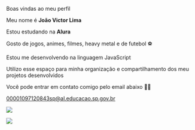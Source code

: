 Boas vindas ao meu perfil 

Meu nome é **João Victor Lima**

Estou estudando na **Alura**

Gosto de jogos, animes, filmes, heavy metal e de futebol ⚽ 

Estou me desenvolvendo na linguagem JavaScript

Utilizo esse espaço para minha organização e compartilhamento dos meu projetos desenvolvidos

Você pode entrar em contato comigo pelo email abaixo 🙏🏼

00001097120843sp@al.educacao.sp.gov.br 

![](https://i.pinimg.com/originals/4f/76/43/4f7643a2b0f6e6ab2c9f5fd0de658e2c.gif)

![](https://www.google.com/url?sa=i&url=https%3A%2F%2Ftenor.com%2Fview%2Fronaldo-cristiano-ronaldo-real-madrid-gif-27336531&psig=AOvVaw3p2ifUh53gvQ_LgdLFAK3z&ust=1718734798959000&source=images&cd=vfe&opi=89978449&ved=0CBAQjRxqFwoTCLjssJug44YDFQAAAAAdAAAAABAN)
